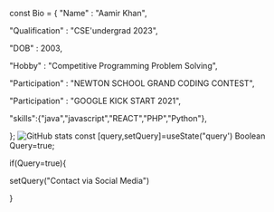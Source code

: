 const Bio = {
"Name" : "Aamir Khan",

"Qualification" : "CSE'undergrad 2023",

"DOB" : 2003,

"Hobby" : "Competitive Programming Problem Solving",

"Participation" : "NEWTON SCHOOL GRAND CODING CONTEST",

"Participation" : "GOOGLE KICK START 2021",

"skills":{"java","javascript","REACT","PHP","Python"},

};
![GitHub stats](https://github-readme-stats.vercel.app/api?username=Aamir64&theme=radical)
const [query,setQuery]=useState("query')
Boolean Query=true;

if(Query=true){
  
  setQuery("Contact via Social Media")
  
 }
